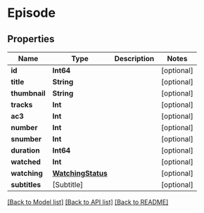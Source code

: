 # Episode

## Properties
Name | Type | Description | Notes
------------ | ------------- | ------------- | -------------
**id** | **Int64** |  | [optional] 
**title** | **String** |  | [optional] 
**thumbnail** | **String** |  | [optional] 
**tracks** | **Int** |  | [optional] 
**ac3** | **Int** |  | [optional] 
**number** | **Int** |  | [optional] 
**snumber** | **Int** |  | [optional] 
**duration** | **Int64** |  | [optional] 
**watched** | **Int** |  | [optional] 
**watching** | [**WatchingStatus**](.md) |  | [optional] 
**subtitles** | [Subtitle] |  | [optional] 

[[Back to Model list]](../README.md#documentation-for-models) [[Back to API list]](../README.md#documentation-for-api-endpoints) [[Back to README]](../README.md)


